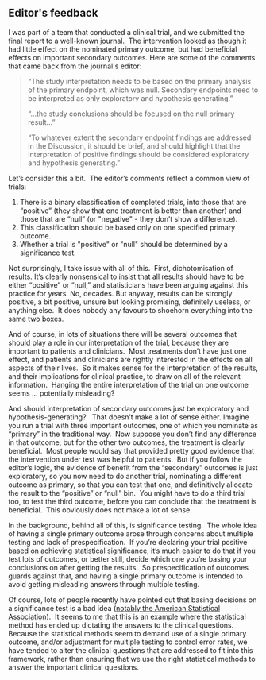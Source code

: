 ## Editor's feedback

I was part of a team that conducted a clinical trial, and we submitted the final report to a well-known journal.  The intervention looked as though it had little effect on the nominated primary outcome, but had beneficial effects on important secondary outcomes. Here are some of the comments that came back from the journal's editor:

> “The study interpretation needs to be based on the primary analysis of the primary endpoint, which was null. Secondary endpoints need to be interpreted as only exploratory and hypothesis generating.”
> 
> “…the study conclusions should be focused on the null primary result…”
> 
> “To whatever extent the secondary endpoint findings are addressed in the Discussion, it should be brief, and should highlight that the interpretation of positive findings should be considered exploratory and hypothesis generating.”

Let’s consider this a bit.  The editor’s comments reflect a common view of trials:

1. There is a binary classification of completed trials, into those that are “positive” (they show that one treatment is better than another) and those that are “null” (or "negative" - they don’t show a difference).
2. This classification should be based only on one specified primary outcome.
3. Whether a trial is "positive" or "null" should be determined by a significance test.

Not surprisingly, I take issue with all of this.  First, dichotomisation of results. It’s clearly nonsensical to insist that all results should have to be either “positive” or “null,” and statisticians have been arguing against this practice for years. No, decades. But anyway, results can be strongly positive, a bit positive, unsure but looking promising, definitely useless, or anything else.  It does nobody any favours to shoehorn everything into the same two boxes.

And of course, in lots of situations there will be several outcomes that should play a role in our interpretation of the trial, because they are important to patients and clinicians.  Most treatments don’t have just one effect, and patients and clinicians are rightly interested in the effects on all aspects of their lives.  So it makes sense for the interpretation of the results, and their implications for clinical practice, to draw on all of the relevant information.  Hanging the entire interpretation of the trial on one outcome seems … potentially misleading?

And should interpretation of secondary outcomes just be exploratory and hypothesis-generating?   That doesn’t make a lot of sense either. Imagine you run a trial with three important outcomes, one of which you nominate as “primary” in the traditional way.  Now suppose you don’t find any difference in that outcome, but for the other two outcomes, the treatment is clearly beneficial.  Most people would say that provided pretty good evidence that the intervention under test was helpful to patients.  But if you follow the editor’s logic, the evidence of benefit from the “secondary” outcomes is just exploratory, so you now need to do another trial, nominating a different outcome as primary, so that you can test that one, and definitively allocate the result to the “positive” or “null” bin.  You might have to do a third trial too, to test the third outcome, before you can conclude that the treatment is beneficial.  This obviously does not make a lot of sense.

In the background, behind all of this, is significance testing.  The whole idea of having a single primary outcome arose through concerns about multiple testing and lack of prespecification.  If you’re declaring your trial positive based on achieving statistical significance, it’s much easier to do that if you test lots of outcomes, or better still, decide which one you’re basing your conclusions on after getting the results.  So prespecification of outcomes guards against that, and having a single primary outcome is intended to avoid getting misleading answers through multiple testing.

Of course, lots of people recently have pointed out that basing decisions on a significance test is a bad idea ([notably the American Statistical Association](https://amstat.tandfonline.com/doi/full/10.1080/00031305.2016.1154108#.W1wkaNUzrIU)).  It seems to me that this is an example where the statistical method has ended up dictating the answers to the clinical questions.  Because the statistical methods seem to demand use of a single primary outcome, and/or adjustment for multiple testing to control error rates, we have tended to alter the clinical questions that are addressed to fit into this framework, rather than ensuring that we use the right statistical methods to answer the important clinical questions.
